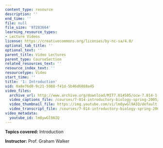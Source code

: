 ```yaml
---
content_type: resource
description: ''
end_time: ''
file: null
file_size: '97283664'
learning_resource_types:
- Lecture Videos
license: https://creativecommons.org/licenses/by-nc-sa/4.0/
optional_tab_title: ''
optional_text: ''
parent_title: Video Lectures
parent_type: CourseSection
related_resources_text: ''
resource_index_text: ''
resourcetype: Video
start_time: ''
title: '1: Introduction'
uid: 0a8e76d0-9c21-5988-f41d-5b46d6088a45
video_files:
  archive_url: http://www.archive.org/download/MIT7.014S05/ocw-7.014-1-04feb05-220k.mp4
  video_captions_file: /courses/7-014-introductory-biology-spring-2005/218f901d15eb57c5855f860b1b17b2f4_lm8ywGl9AIQ.vtt
  video_thumbnail_file: https://img.youtube.com/vi/lm8ywGl9AIQ/default.jpg
  video_transcript_file: /courses/7-014-introductory-biology-spring-2005/f8fb8721c397f7bc2477ceba53b386bb_lm8ywGl9AIQ.pdf
video_metadata:
  youtube_id: lm8ywGl9AIQ
---
```


**Topics covered:** Introduction  
  
**Instructor:** Prof. Graham Walker

